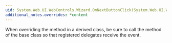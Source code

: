 ```yaml
---
uid: System.Web.UI.WebControls.Wizard.OnNextButtonClick(System.Web.UI.WebControls.WizardNavigationEventArgs)
additional_notes.overrides: *content
---
```


<p>When overriding the <xref href="System.Web.UI.WebControls.Wizard.OnNextButtonClick(System.Web.UI.WebControls.WizardNavigationEventArgs)"></xref> method in a derived class, be sure to call the <xref href="System.Web.UI.WebControls.Wizard.OnNextButtonClick(System.Web.UI.WebControls.WizardNavigationEventArgs)"></xref> method of the base class so that registered delegates receive the event.</p>


